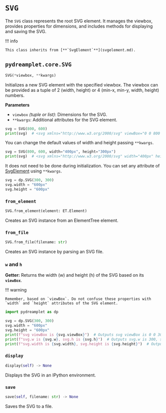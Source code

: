 # `SVG`

The `SVG` class represents the root SVG element. It manages the viewbox, provides properties for dimensions, and includes methods for displaying and saving the SVG.

!!! info

    This class inherits from [**`SvgElement`**](svgelement.md).

## <span class=class></span>`pydreamplet.core.SVG`

```py
SVG(*viewbox, **kwargs)
```

Initializes a new SVG element with the specified viewbox. The viewbox can be provided as a tuple of 2 (width, height) or 4 (min-x, min-y, width, height) numbers.

<span class="param">**Parameters**</span>

- `viewbox` *(tuple or list)*: Dimensions for the SVG.
- `**kwargs`: Additional attributes for the SVG element.

```py
svg = SVG(800, 600)
print(svg)  # <svg xmlns="http://www.w3.org/2000/svg" viewBox="0 0 800 600" width="800px" height="600px" />
```

You can change the default values of width and height passing `**kwargs`.

```py
svg = SVG(800, 600, width="400px", height="300px")
print(svg)  # <svg xmlns="http://www.w3.org/2000/svg" width="400px" height="300px" viewBox="0 0 800 600" />
```

It does not need to be done during initialization. You can set any attribute of [SvgElement](svgelement.md) using `**kwargs`.

```py
svg = dp.SVG(300, 300)
svg.width = "600px"
svg.height = "600px"
```

### <span class="meth"></span>`from_element`

```py
SVG.from_element(element: ET.Element)
```

Creates an SVG instance from an ElementTree element.

### <span class="meth"></span>`from_file`

```py
SVG.from_file(filename: str)
```

Creates an SVG instance by parsing an SVG file.

### <span class="prop"></span>`w` and `h`

**Getter:** Returns the width (w) and height (h) of the SVG based on its **`viewBox`**.

!!! warning

    Remember, based on `viewBox`. Do not confuse these properties with `width` and `height` attributes of the SVG element.


```py
import pydreamplet as dp

svg = dp.SVG(300, 300)
svg.width = "600px"
svg.height = "600px"
print(f"svg viewBox is {svg.viewBox}")  # Outputs svg viewBox is 0 0 300 300
print(f"svg.w is {svg.w}, svg.h is {svg.h}")  # Outputs svg.w is 300, svg.h is 300
print(f"svg.width is {svg.width}, svg.height is {svg.height}")  # Outputs svg.width is 600px, svg.height is 600px
```

### <span class="meth"></span>`display`

```py
display(self) -> None
```

Displays the SVG in an IPython environment.

### <span class="meth"></span>`save`

```py
save(self, filename: str) -> None
```

Saves the SVG to a file.